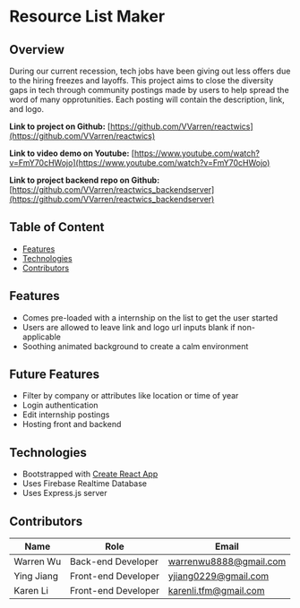 # Resource List Maker

## Overview

During our current recession, tech jobs have been giving out less offers due to the hiring freezes and layoffs. This project aims to close the diversity gaps in tech through community postings made by users to help spread the word of many opprotunities. Each posting will contain the description, link, and logo.

**Link to project on Github:** [https://github.com/VVarren/reactwics](https://github.com/VVarren/reactwics)

**Link to video demo on Youtube:** [https://www.youtube.com/watch?v=FmY70cHWojo](https://www.youtube.com/watch?v=FmY70cHWojo)

**Link to project backend repo on Github:** [https://github.com/VVarren/reactwics_backendserver](https://github.com/VVarren/reactwics_backendserver)

## Table of Content

- [Features](#Features)
- [Technologies](#Technologies)
- [Contributors](#Contributors)

## Features

- Comes pre-loaded with a internship on the list to get the user started
- Users are allowed to leave link and logo url inputs blank if non-applicable
- Soothing animated background to create a calm environment

## Future Features

- Filter by company or attributes like location or time of year
- Login authentication
- Edit internship postings
- Hosting front and backend

## Technologies

- Bootstrapped with [Create React App](https://github.com/facebook/create-react-app)
- Uses Firebase Realtime Database
- Uses Express.js server

## Contributors

| Name       | Role                | Email                  |
| ---------- | ------------------- | ---------------------- |
| Warren Wu  | Back-end Developer  | warrenwu8888@gmail.com |
| Ying Jiang | Front-end Developer | yjiang0229@gmail.com   |
| Karen Li   | Front-end Developer | karenli.tfm@gmail.com  |
